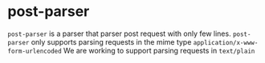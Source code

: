 # post-parser

`post-parser` is a  parser that parser post request with only few lines. 
`post-parser` only supports parsing requests in the mime type `application/x-www-form-urlencoded`
We are working to support parsing requests in `text/plain`
